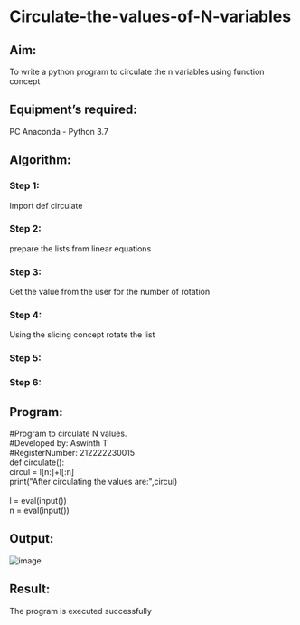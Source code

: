 # Circulate-the-values-of-N-variables
## Aim:
To write a python program to circulate the n variables using function concept
## Equipment’s required:
PC
Anaconda - Python 3.7
## Algorithm: 
### Step 1: 
Import def circulate
### Step 2: 
prepare the lists from linear equations
### Step 3: 
Get the value from the user for the number of rotation
### Step 4: 
Using the slicing concept rotate the list

### Step 5: 
### Step 6: 
## Program:
#Program to circulate N values.<br>
#Developed by: Aswinth T<br>
#RegisterNumber: 212222230015<br>
def circulate():<br>
    circul = l[n:]+l[:n]<br>
    print("After circulating the values are:",circul)<br>
    <br>
l = eval(input())<br>
n = eval(input())<br>
## Output:
![image](https://github.com/Aswinth21/Circulate-the-values-of-N-variables/assets/120236638/9bb23127-19ff-4d61-9809-ee2712813c8d)

## Result:
The program is executed successfully
